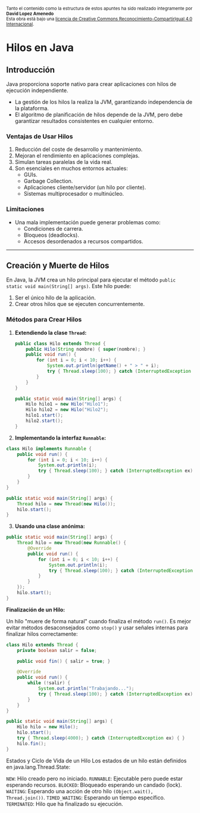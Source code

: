 <br>
<small>Tanto el contenido como la estructura de estos apuntes ha sido realizado integramente por <b>David Lopez Amenedo</b></small><br>
<small>Esta obra está bajo una <a href="https://creativecommons.org/licenses/by-sa/4.0/">licencia de Creative Commons Reconocimiento-CompartirIgual 4.0 Internacional</a>.</small>


# Hilos en Java

## Introducción
Java proporciona soporte nativo para crear aplicaciones con hilos de ejecución independiente. 
- La gestión de los hilos la realiza la JVM, garantizando independencia de la plataforma.
- El algoritmo de planificación de hilos depende de la JVM, pero debe garantizar resultados consistentes en cualquier entorno.

### Ventajas de Usar Hilos
1. Reducción del coste de desarrollo y mantenimiento.
2. Mejoran el rendimiento en aplicaciones complejas.
3. Simulan tareas paralelas de la vida real.
4. Son esenciales en muchos entornos actuales:
   - GUIs.
   - Garbage Collection.
   - Aplicaciones cliente/servidor (un hilo por cliente).
   - Sistemas multiprocesador o multinúcleo.

### Limitaciones
- Una mala implementación puede generar problemas como:
  - Condiciones de carrera.
  - Bloqueos (deadlocks).
  - Accesos desordenados a recursos compartidos.

---

## Creación y Muerte de Hilos
En Java, la JVM crea un hilo principal para ejecutar el método `public static void main(String[] args)`. Este hilo puede:
1. Ser el único hilo de la aplicación.
2. Crear otros hilos que se ejecuten concurrentemente.

### Métodos para Crear Hilos
1. **Extendiendo la clase `Thread`:**
   ```java
   public class Hilo extends Thread {
       public Hilo(String nombre) { super(nombre); }
       public void run() {
           for (int i = 0; i < 10; i++) {
               System.out.println(getName() + " > " + i);
               try { Thread.sleep(100); } catch (InterruptedException ex) { }
           }
       }
   }

   public static void main(String[] args) {
       Hilo hilo1 = new Hilo("Hilo1");
       Hilo hilo2 = new Hilo("Hilo2");
       hilo1.start();
       hilo2.start();
   }
2. **Implementando la interfaz `Runnable`:**


```java
class Hilo implements Runnable {
    public void run() {
        for (int i = 0; i < 10; i++) {
            System.out.println(i);
            try { Thread.sleep(100); } catch (InterruptedException ex) { }
        }
    }
}

public static void main(String[] args) {
    Thread hilo = new Thread(new Hilo());
    hilo.start();
}
```
3. **Usando una clase anónima:**

```java
public static void main(String[] args) {
    Thread hilo = new Thread(new Runnable() {
        @Override
        public void run() {
            for (int i = 0; i < 10; i++) {
                System.out.println(i);
                try { Thread.sleep(100); } catch (InterruptedException ex) { }
            }
        }
    });
    hilo.start();
}
```
**Finalización de un Hilo:**

Un hilo "muere de forma natural" cuando finaliza el método ```run()```.
Es mejor evitar métodos desaconsejados como ```stop()``` y usar señales internas para finalizar hilos correctamente:
```java
class Hilo extends Thread {
    private boolean salir = false;

    public void fin() { salir = true; }

    @Override
    public void run() {
        while (!salir) {
            System.out.println("Trabajando...");
            try { Thread.sleep(100); } catch (InterruptedException ex) { }
        }
    }
}

public static void main(String[] args) {
    Hilo hilo = new Hilo();
    hilo.start();
    try { Thread.sleep(4000); } catch (InterruptedException ex) { }
    hilo.fin();
}
```
Estados y Ciclo de Vida de un Hilo
Los estados de un hilo están definidos en java.lang.Thread.State:

`NEW`: Hilo creado pero no iniciado.
`RUNNABLE`: Ejecutable pero puede estar esperando recursos.
`BLOCKED`: Bloqueado esperando un candado (lock).
`WAITING`: Esperando una acción de otro hilo `(Object.wait(), Thread.join())`.
`TIMED_WAITING`: Esperando un tiempo específico.
`TERMINATED`: Hilo que ha finalizado su ejecución.